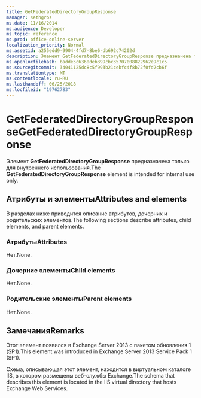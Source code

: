 ```yaml
---
title: GetFederatedDirectoryGroupResponse
manager: sethgros
ms.date: 11/16/2014
ms.audience: Developer
ms.topic: reference
ms.prod: office-online-server
localization_priority: Normal
ms.assetid: a255edd9-9904-4fd7-8be6-db692c74202d
description: Элемент GetFederatedDirectoryGroupResponse предназначена только для внутреннего использования.
ms.openlocfilehash: badde5c6360deb399cbc35707008822962e9c1c5
ms.sourcegitcommit: 34041125dc8c5f993b21cebfc4f8b72f0fd2cb6f
ms.translationtype: MT
ms.contentlocale: ru-RU
ms.lasthandoff: 06/25/2018
ms.locfileid: "19762783"
---
```

# <a name="getfederateddirectorygroupresponse"></a><span data-ttu-id="76a07-103">GetFederatedDirectoryGroupResponse</span><span class="sxs-lookup"><span data-stu-id="76a07-103">GetFederatedDirectoryGroupResponse</span></span>

<span data-ttu-id="76a07-104">Элемент **GetFederatedDirectoryGroupResponse** предназначена только для внутреннего использования.</span><span class="sxs-lookup"><span data-stu-id="76a07-104">The **GetFederatedDirectoryGroupResponse** element is intended for internal use only.</span></span> 

## <a name="attributes-and-elements"></a><span data-ttu-id="76a07-105">Атрибуты и элементы</span><span class="sxs-lookup"><span data-stu-id="76a07-105">Attributes and elements</span></span>

<span data-ttu-id="76a07-106">В разделах ниже приводится описание атрибутов, дочерних и родительских элементов.</span><span class="sxs-lookup"><span data-stu-id="76a07-106">The following sections describe attributes, child elements, and parent elements.</span></span>
  
### <a name="attributes"></a><span data-ttu-id="76a07-107">Атрибуты</span><span class="sxs-lookup"><span data-stu-id="76a07-107">Attributes</span></span>

<span data-ttu-id="76a07-108">Нет.</span><span class="sxs-lookup"><span data-stu-id="76a07-108">None.</span></span>
  
### <a name="child-elements"></a><span data-ttu-id="76a07-109">Дочерние элементы</span><span class="sxs-lookup"><span data-stu-id="76a07-109">Child elements</span></span>

<span data-ttu-id="76a07-110">Нет.</span><span class="sxs-lookup"><span data-stu-id="76a07-110">None.</span></span>
  
### <a name="parent-elements"></a><span data-ttu-id="76a07-111">Родительские элементы</span><span class="sxs-lookup"><span data-stu-id="76a07-111">Parent elements</span></span>

<span data-ttu-id="76a07-112">Нет.</span><span class="sxs-lookup"><span data-stu-id="76a07-112">None.</span></span>
  
## <a name="remarks"></a><span data-ttu-id="76a07-113">Замечания</span><span class="sxs-lookup"><span data-stu-id="76a07-113">Remarks</span></span>

<span data-ttu-id="76a07-114">Этот элемент появился в Exchange Server 2013 с пакетом обновления 1 (SP1).</span><span class="sxs-lookup"><span data-stu-id="76a07-114">This element was introduced in Exchange Server 2013 Service Pack 1 (SP1).</span></span>
  
<span data-ttu-id="76a07-115">Схема, описывающая этот элемент, находится в виртуальном каталоге IIS, в котором размещены веб-службы Exchange.</span><span class="sxs-lookup"><span data-stu-id="76a07-115">The schema that describes this element is located in the IIS virtual directory that hosts Exchange Web Services.</span></span>
  

